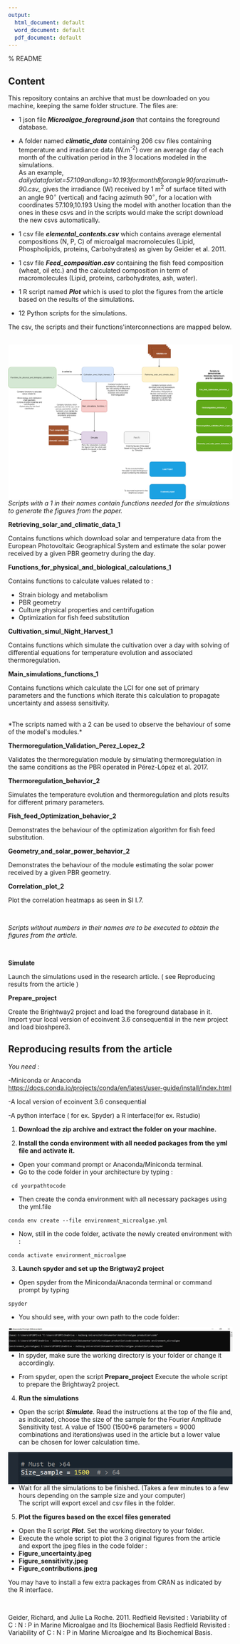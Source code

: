 ```yaml
---
output:
  html_document: default
  word_document: default
  pdf_document: default
---
```

% README
 

## Content

 This repository contains an archive that must be downloaded on you machine, keeping the same folder structure.
 The files are:

+ 1 json file **_Microalgae_foreground.json_** that contains the foreground database.



+ A folder named **_climatic_data_** containing 206 csv files containing temperature and irradiance data (W.m<sup>-2</sup>)  over an average day of each month of the cultivation period in the 3 locations modeled in the simulations.   
As an example,
*dailydataforlat=57.109andlong=10.193formonth8forangle90forazimuth-90.csv_*
gives the irradiance (W) received by 1 m<sup>2</sup> of surface tilted with an angle 90$^\circ$ (vertical) and facing azimuth  90$^\circ$, for a location with coordinates 57.109,10.193 
Using the model with another location than the ones in these csvs and in the scripts would make the script download the new csvs automatically.  


+ 1 csv file **_elemental_contents.csv_** which contains  average elemental compositions (N, P, C) of microalgal macromolecules (Lipid, Phospholipids, proteins, Carbohydrates) as given 
by Geider et al. 2011.  


+ 1 csv file **_Feed_composition.csv_** containing the fish feed composition (wheat, oil etc.) and the calculated composition in term of macromolecules (Lipid, proteins, carbohydrates, ash, water).  

+ 1 R script named **_Plot_** which is used to plot the figures from the article based on the results of the simulations.  


+ 12 Python scripts for the simulations.  


The csv, the scripts and their functions'interconnections are mapped below.  
<br>  


<img src="code map.png"
     alt="Markdown Monster icon"
     style="float: left; margin-right: 10px;" />  
<br>  


     

*Scripts with a 1 in their names contain functions needed for the simulations to generate the figures from the paper.*
<br>

**Retrieving_solar_and_climatic_data_1** 

Contains functions which download solar and temperature data from the European Photovoltaic Geographical System and estimate the solar power received by a given PBR geometry during the day.


**Functions_for_physical_and_biological_calculations_1**

Contains functions to calculate values related to :

+ Strain biology and metabolism
+ PBR geometry
+ Culture physical properties and centrifugation
+ Optimization for fish feed substitution


**Cultivation_simul_Night_Harvest_1**

Contains functions which simulate the cultivation over a day with solving of differential equations for temperature evolution and associated thermoregulation.

**Main_simulations_functions_1**

Contains functions which calculate the LCI for one set of primary parameters and the functions which iterate this calculation to propagate uncertainty and assess sensitivity.  


<br>
*The scripts named with a 2 can be used to observe the behaviour of some of the model's modules.*  
<br>






**Thermoregulation_Validation_Perez_Lopez_2**  

Validates the thermoregulation module by simulating thermoregulation in the same conditions as the PBR operated in Pérez-López et al. 2017. 


**Thermoregulation_behavior_2**  

Simulates the temperature evolution and thermoregulation and plots results for different primary parameters.


**Fish_feed_Optimization_behavior_2**  

Demonstrates the behaviour of the optimization algorithm for fish feed substitution.

**Geometry_and_solar_power_behavior_2**  

Demonstrates the behaviour of the module estimating the solar power received by a given PBR geometry.

**Correlation_plot_2**  

Plot the correlation heatmaps as seen in SI I.7.

<br>

*Scripts without numbers in their names are to be executed to obtain the figures from the article.*  

<br>


**Simulate** 

Launch the simulations used in the research article. ( see Reproducing results from the article )

**Prepare_project** 

Create the Brightway2 project and load the foreground database in it. Import your local version of ecoinvent 3.6 consequential in the new project and load bioshpere3.
<br>

## Reproducing results from the article


*You need :*

-Miniconda or Anaconda
https://docs.conda.io/projects/conda/en/latest/user-guide/install/index.html

-A local version of ecoinvent 3.6 consequential

-A python interface ( for ex. Spyder) a R interface(for ex. Rstudio)


1. **Download the zip archive and extract the folder on your machine.**


2. **Install the conda environment with all needed packages from the yml file and activate it.**

+ Open your command prompt or Anaconda/Miniconda terminal.
+ Go to the code folder in your architecture by typing :

```
 cd yourpathtocode
```
+ Then create the conda environment with all necessary packages using the yml.file

```
conda env create --file environment_microalgae.yml
```

+ Now, still in the code folder, activate the newly created environment with :

```
conda activate environment_microalgae
```



3. **Launch spyder and set up the Brigtway2 project**



+ Open spyder from the Miniconda/Anaconda terminal or command prompt by typing

```
spyder
```

+ You should see, with your own path to the code folder:

<img src="conda window 2.jpg"
     alt="Markdown Monster icon"
     style="float: left; margin-right: 10px;" />


+ In spyder, make sure the working directory is your folder or change it accordingly.

+ From spyder, open the script **Prepare_project**
Execute the whole script to prepare the Brightway2 project.



4. **Run the simulations** 

+ Open the script **_Simulate_**.
Read the instructions at the top of the file and, as indicated, choose the size of the sample for the Fourier Amplitude Sensitivity test.
A value of 1500 (1500*6 parameters = 9000 combinations and iterations)was used in the article but a lower value can be chosen for lower calculation time.


<img src="spyder 1.png"
     alt="Markdown Monster icon"
     style="float: left; margin-right: 10px;" />
     
+ Wait for all the simulations to be finished. (Takes a few minutes to a few hours depending on the sample size and your computer)  
The script will export excel and csv files in the folder.


5. **Plot the figures based on the excel files generated**

+ Open the R script **_Plot_**. Set the working directory to your folder. 
+ Execute the whole script to plot the 3 original figures from the article and export the jpeg files in the code folder :
+ **Figure_uncertainty.jpeg**
+ **Figure_sensitivity.jpeg**
+ **Figure_contributions.jpeg**  

You may have to install a few extra packages from CRAN as indicated by the R interface.

<br>  








Geider, Richard, and Julie La Roche. 2011. Redfield Revisited : Variability of C : N : P in Marine Microalgae and Its Biochemical Basis Redfield Revisited : Variability of C : N : P in Marine Microalgae and Its Biochemical Basis.
